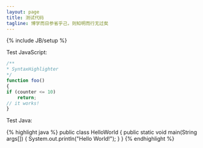 ```yaml
---
layout: page
title: 测试代码
tagline: 博学而日参省乎己，则知明而行无过矣
---
```

{% include JB/setup %}


Test JavaScript: 

```javascript
/**
* SyntaxHighlighter
*/
function foo()
{
if (counter <= 10)
    return;
// it works!
}
```

Test Java:

{% highlight java %}
public class HelloWorld {
    public static void main(String args[]) {
      System.out.println("Hello World!");
    }
}
{% endhighlight %}
